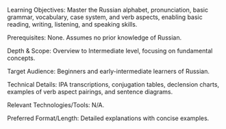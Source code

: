 Learning Objectives: Master the Russian alphabet, pronunciation, basic grammar, vocabulary, case system, and verb aspects, enabling basic reading, writing, listening, and speaking skills.

Prerequisites: None. Assumes no prior knowledge of Russian.

Depth & Scope: Overview to Intermediate level, focusing on fundamental concepts.

Target Audience: Beginners and early-intermediate learners of Russian.

Technical Details: IPA transcriptions, conjugation tables, declension charts, examples of verb aspect pairings, and sentence diagrams.

Relevant Technologies/Tools: N/A.

Preferred Format/Length: Detailed explanations with concise examples.

